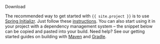 <div id="download-widget">
    <div class="row-fluid download-widget--container">
        <div class="download-widget--header js-item-dropdown-widget--wrapper">
            <div class="download-widget--title">
Download
            </div>
        <div data-download-widget-controls style="display: inline-block"></div>
    </div>
    <div class="download-widget--body">
        <p>The recommended way to get started with <code>{{ site.project }}</code> is to use <a href="http://start.spring.io/">Spring Initializr</a>. Just follow these <a href="https://docs.spring.io/spring-cloud-stream/docs/Elmhurst.RELEASE/reference/htmlsingle/#_quick_start">instructions</a>.
		You can also start using it in your project with a dependency management system &ndash; the snippet below can
        be copied and pasted into your build. Need help? See our getting started guides
        on building with <a href="http://spring.io/guides/gs/maven/">Maven</a> and
        <a href="http://spring.io/guides/gs/gradle/">Gradle</a>.
        </p>
        <div class="js-download-maven-widget"></div>
        </div>
    </div>
</div>
